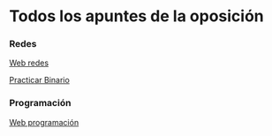 # Todos los apuntes de la oposición

### Redes
[Web redes]()

[Practicar Binario]()

### Programación

[Web programación](./prog/indice.md)